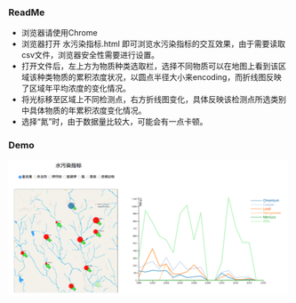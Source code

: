 ### ReadMe

- 浏览器请使用Chrome
- 浏览器打开 水污染指标.html 即可浏览水污染指标的交互效果，由于需要读取csv文件，浏览器安全性需要进行设置。
- 打开文件后，左上方为物质种类选取栏，选择不同物质可以在地图上看到该区域该种类物质的累积浓度状况，以圆点半径大小来encoding，而折线图反映了区域年平均浓度的变化情况。
- 将光标移至区域上不同检测点，右方折线图变化，具体反映该检测点所选类别中具体物质的年累积浓度变化情况。
- 选择“氮”时，由于数据量比较大，可能会有一点卡顿。



### Demo

![demo](demo.png)